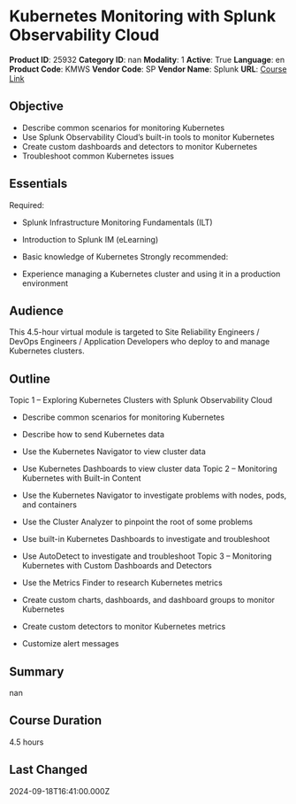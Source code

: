 # Kubernetes Monitoring with Splunk Observability Cloud

**Product ID**: 25932
**Category ID**: nan
**Modality**: 1
**Active**: True
**Language**: en
**Product Code**: KMWS
**Vendor Code**: SP
**Vendor Name**: Splunk
**URL**: [Course Link](https://www.fastlaneus.com/course/splunk-kmws)

## Objective
- Describe common scenarios for monitoring Kubernetes
- Use Splunk Observability Cloud’s built-in tools to monitor Kubernetes
- Create custom dashboards and detectors to monitor Kubernetes
- Troubleshoot common Kubernetes issues

## Essentials
Required:



- Splunk Infrastructure Monitoring Fundamentals (ILT)
- Introduction to Splunk IM (eLearning)
- Basic knowledge of Kubernetes
Strongly recommended:



- Experience managing a Kubernetes cluster and using it in a production environment

## Audience
This 4.5-hour virtual module is targeted to Site Reliability Engineers / DevOps Engineers / Application Developers who deploy to and manage Kubernetes clusters.

## Outline
Topic 1 – Exploring Kubernetes Clusters with Splunk Observability Cloud



- Describe common scenarios for monitoring Kubernetes
- Describe how to send Kubernetes data
- Use the Kubernetes Navigator to view cluster data
- Use Kubernetes Dashboards to view cluster data
Topic 2 – Monitoring Kubernetes with Built-in Content



- Use the Kubernetes Navigator to investigate problems with nodes, pods, and containers
- Use the Cluster Analyzer to pinpoint the root of some problems
- Use built-in Kubernetes Dashboards to investigate and troubleshoot
- Use AutoDetect to investigate and troubleshoot
Topic 3 – Monitoring Kubernetes with Custom Dashboards and Detectors



- Use the Metrics Finder to research Kubernetes metrics
- Create custom charts, dashboards, and dashboard groups to monitor Kubernetes
- Create custom detectors to monitor Kubernetes metrics
- Customize alert messages

## Summary
nan

## Course Duration
4.5 hours

## Last Changed
2024-09-18T16:41:00.000Z
